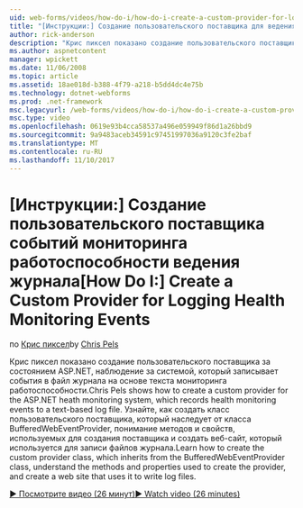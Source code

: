 ```yaml
---
uid: web-forms/videos/how-do-i/how-do-i-create-a-custom-provider-for-logging-health-monitoring-events
title: "[Инструкции:] Создание пользовательского поставщика для ведения журнала для событий мониторинга работоспособности | Документы Microsoft"
author: rick-anderson
description: "Крис пиксел показано создание пользовательского поставщика за состоянием ASP.NET, наблюдение за системой, который записывает события в файл журнала на основе текста мониторинга работоспособности. LE..."
ms.author: aspnetcontent
manager: wpickett
ms.date: 11/06/2008
ms.topic: article
ms.assetid: 18ae018d-b388-4f79-a218-b5dd4dc4e75b
ms.technology: dotnet-webforms
ms.prod: .net-framework
msc.legacyurl: /web-forms/videos/how-do-i/how-do-i-create-a-custom-provider-for-logging-health-monitoring-events
msc.type: video
ms.openlocfilehash: 0619e93b4cca58537a496e059949f86d1a26bbd9
ms.sourcegitcommit: 9a9483aceb34591c97451997036a9120c3fe2baf
ms.translationtype: MT
ms.contentlocale: ru-RU
ms.lasthandoff: 11/10/2017
---
```

<a name="how-do-i-create-a-custom-provider-for-logging-health-monitoring-events"></a><span data-ttu-id="35916-104">[Инструкции:] Создание пользовательского поставщика событий мониторинга работоспособности ведения журнала</span><span class="sxs-lookup"><span data-stu-id="35916-104">[How Do I:] Create a Custom Provider for Logging Health Monitoring Events</span></span>
====================
<span data-ttu-id="35916-105">по [Крис пиксел](https://twitter.com/chrispels)</span><span class="sxs-lookup"><span data-stu-id="35916-105">by [Chris Pels](https://twitter.com/chrispels)</span></span>

<span data-ttu-id="35916-106">Крис пиксел показано создание пользовательского поставщика за состоянием ASP.NET, наблюдение за системой, который записывает события в файл журнала на основе текста мониторинга работоспособности.</span><span class="sxs-lookup"><span data-stu-id="35916-106">Chris Pels shows how to create a custom provider for the ASP.NET heath monitoring system, which records health monitoring events to a text-based log file.</span></span> <span data-ttu-id="35916-107">Узнайте, как создать класс пользовательского поставщика, который наследует от класса BufferedWebEventProvider, понимание методов и свойств, используемых для создания поставщика и создать веб-сайт, который используется для записи файлов журнала.</span><span class="sxs-lookup"><span data-stu-id="35916-107">Learn how to create the custom provider class, which inherits from the BufferedWebEventProvider class, understand the methods and properties used to create the provider, and create a web site that uses it to write log files.</span></span>

[<span data-ttu-id="35916-108">&#9654; Посмотрите видео (26 минут)</span><span class="sxs-lookup"><span data-stu-id="35916-108">&#9654; Watch video (26 minutes)</span></span>](https://channel9.msdn.com/Blogs/ASP-NET-Site-Videos/how-do-i-create-a-custom-provider-for-logging-health-monitoring-events)
